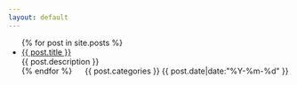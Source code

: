 ```yaml
---
layout: default
---
```


<body>
  <div class="index-wrapper">
    <div class="index-content">
      <ul class="artical-list">
        {% for post in site.posts %}
          <li>
            <a href="{{ post.url }}" class="title">{{ post.title }}</a>
            <div class="title-desc">{{ post.description }}</div>
            <div class="title-desc" style="float:right;">{{ post.categories }}  {{ post.date|date:"%Y-%m-%d" }}</div>
          </li>
        {% endfor %}
      </ul>
    </div>
  </div>
</body>
